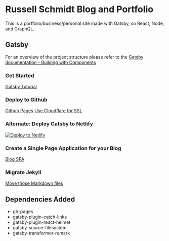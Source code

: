 # Russell Schmidt Blog and Portfolio
This is a portfolio/business/personal site made with Gatsby, so React, Node, and GraphQL.

## Gatsby
For an overview of the project structure please refer to the [Gatsby documentation - Building with Components](https://www.gatsbyjs.org/docs/building-with-components/)

### Get Started
[Gatsby Tutorial](https://www.gatsbyjs.org/tutorial/part-one/)

### Deploy to Github
[Github Pages](https://www.gatsbyjs.org/docs/deploy-gatsby/)
[Use Cloudflare for SSL](https://hackernoon.com/set-up-ssl-on-github-pages-with-custom-domains-for-free-a576bdf51bc)

### Alternate: Deploy Gatsby to Netlify
[![Deploy to Netlify](https://www.netlify.com/img/deploy/button.svg)](https://app.netlify.com/start/deploy?repository=https://github.com/gatsbyjs/gatsby-starter-default)

### Create a Single Page Application for your Blog
[Blog SPA](https://www.gatsbyjs.org/blog/2017-07-19-creating-a-blog-with-gatsby/)

### Migrate Jekyll
[Move those Markdown files](https://github.com/gatsbyjs/gatsby/blob/master/docs/blog/2017-11-08-migrate-from-jekyll-to-gatsby/index.md)

## Dependencies Added

* gh-pages
* gatsby-plugin-catch-links
* gatsby-plugin-react-helmet
* gatsby-source-filesystem
* gatsby-transformer-remark
